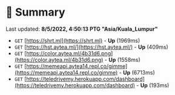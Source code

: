 # 📖 Summary
Last updated: **8/5/2022, 4:50:13 PTG "Asia/Kuala_Lumpur"**

- `GET` [https://shrt.ml](https://shrt.ml) - **Up** (1969ms)
- `GET` [https://hst.aytea.ml/](https://hst.aytea.ml/) - **Up** (409ms)
- `GET` [https://color.aytea.ml/4b31d6.png](https://color.aytea.ml/4b31d6.png) - **Up** (1558ms)
- `GET` [https://memeapi.aytea14.repl.co/gimme](https://memeapi.aytea14.repl.co/gimme) - **Up** (6713ms)
- `GET` [https://teledrivemy.herokuapp.com/dashboard](https://teledrivemy.herokuapp.com/dashboard) - **Up** (193ms)
